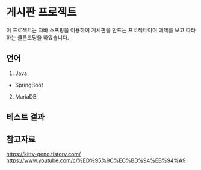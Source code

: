 # 게시판 프로젝트

이 프로젝트는 자바 스프핑을 이용하여 게시판을 만드는 프로젝트이며 예제를 보고 따라하는 클론코딩을 하였습니다.


## 언어

1. Java
- SpringBoot
2. MariaDB 

## 테스트 결과

## 참고자료
https://kitty-geno.tistory.com/
https://www.youtube.com/c/%ED%95%9C%EC%BD%94%EB%94%A9
